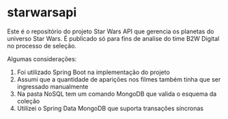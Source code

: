 # starwarsapi

Este é o repositório do projeto Star Wars API que gerencia os planetas do universo Star Wars. 
É publicado só para fins de analise do time B2W Digital no processo de seleção.

Algumas considerações:

1. Foi utilizado Spring Boot na implementação do projeto
2. Assumi que a quantidade de aparições nos filmes também tinha que ser ingressado manualmente
3. Na pasta NoSQL tem um comando MongoDB que valida o esquema da coleção
4. Utilizei o Spring Data MongoDB que suporta transações síncronas
